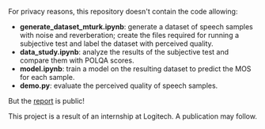 For privacy reasons, this repository doesn't contain the code allowing:
- **generate_dataset_mturk.ipynb**: generate a dataset of speech samples with noise and reverberation; create the files required for running a subjective test and label the dataset with perceived quality.
- **data_study.ipynb**: analyze the results of the subjective test and compare them with POLQA scores.
- **model.ipynb**: train a model on the resulting dataset to predict the MOS for each sample.
- **demo.py**: evaluate the perceived quality of speech samples.

But the [report](https://github.com/helleweiss/speech_quality/blob/main/Master_Project_Report.pdf) is public!

This project is a result of an internship at Logitech. A publication may follow.
